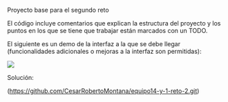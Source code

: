 Proyecto base para el segundo reto

El código incluye comentarios que explican la estructura del proyecto y los puntos en los que se tiene que trabajar están marcados con un TODO.

El siguiente es un demo de la interfaz a la que se debe llegar (funcionalidades adicionales o mejoras a la interfaz son permitidas):

![](https://i.imgur.com/ZKCt7Jo.gif)

Solución:

(https://github.com/CesarRobertoMontana/equipo14-y-1-reto-2.git)


